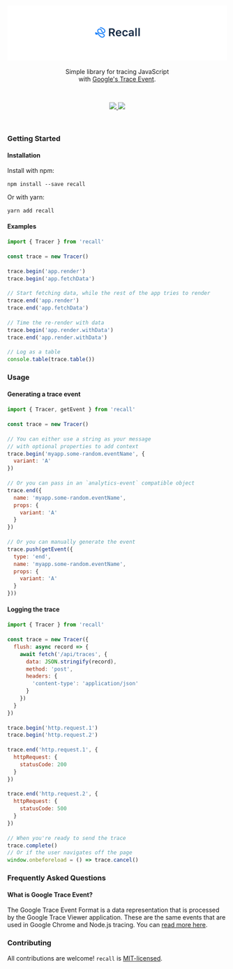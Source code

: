 <p align="center">
  <a href="https://www.npmjs.com/package/recall"><img src="./docs/images/banner.png" alt="recall" /></a>
</p>

<p align="center">
  Simple library for tracing JavaScript<br/>
  with <a href="#what-is-google-trace-event">Google's Trace Event</a>.
</p>
<br/>

<p align="center">
  <a href="https://unpkg.com/recall/dist/recall.min.js">
    <img src="https://img.badgesize.io/https://unpkg.com/recall/dist/recall.min.js?compression=gzip&amp;label=recall&cache=3">
  </a>
  <a href="https://www.npmjs.com/package/recall">
    <img src="https://img.shields.io/npm/v/recall.svg?maxAge=3600&label=recall&colorB=007ec6&cache=3">
  </a>
</p>
<br/>


### Getting Started

#### Installation

Install with npm:

```shell
npm install --save recall
```

Or with yarn:

```shell
yarn add recall
```

#### Examples

```javascript
import { Tracer } from 'recall'

const trace = new Tracer()

trace.begin('app.render')
trace.begin('app.fetchData')

// Start fetching data, while the rest of the app tries to render
trace.end('app.render')
trace.end('app.fetchData')

// Time the re-render with data
trace.begin('app.render.withData')
trace.end('app.render.withData')

// Log as a table
console.table(trace.table())
```

### Usage

#### Generating a trace event

```javascript
import { Tracer, getEvent } from 'recall'

const trace = new Tracer()

// You can either use a string as your message
// with optional properties to add context
trace.begin('myapp.some-random.eventName', {
  variant: 'A'
})

// Or you can pass in an `analytics-event` compatible object
trace.end({
  name: 'myapp.some-random.eventName',
  props: { 
    variant: 'A'
  }
})

// Or you can manually generate the event
trace.push(getEvent({
  type: 'end',
  name: 'myapp.some-random.eventName',
  props: {
    variant: 'A'
  }
}))
```

#### Logging the trace

```javascript
import { Tracer } from 'recall'

const trace = new Tracer({
  flush: async record => {
    await fetch('/api/traces', {
      data: JSON.stringify(record),
      method: 'post',
      headers: {
        'content-type': 'application/json'
      }
    })
  }
})

trace.begin('http.request.1')
trace.begin('http.request.2')

trace.end('http.request.1', {
  httpRequest: {
    statusCode: 200
  }
})

trace.end('http.request.2', {
  httpRequest: {
    statusCode: 500
  }
})

// When you're ready to send the trace
trace.complete()
// Or if the user navigates off the page
window.onbeforeload = () => trace.cancel()
```

### Frequently Asked Questions

#### What is Google Trace Event?

The Google Trace Event Format is a data representation that is processed by the Google Trace Viewer application. These are the same events that are used in Google Chrome and Node.js tracing. You can [read more here](https://docs.google.com/document/d/1CvAClvFfyA5R-PhYUmn5OOQtYMH4h6I0nSsKchNAySU/preview).

### Contributing

All contributions are welcome! `recall` is [MIT-licensed](./license).